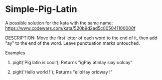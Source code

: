 # Simple-Pig-Latin
A possible solution for the kata with the same name: https://www.codewars.com/kata/520b9d2ad5c005041100000f

DESCRIPTION:
Move the first letter of each word to the end of it, then add "ay" to the end of the word. Leave punctuation marks untouched.

Examples
1. pigIt('Pig latin is cool'); 
    Returns "igPay atinlay siay oolcay"

2. pigIt('Hello world !');
    Returns "elloHay orldway !"
